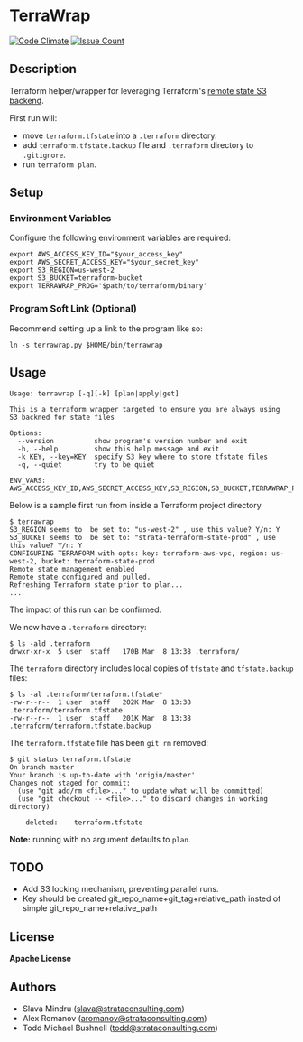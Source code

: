 # TerraWrap

[![Code Climate](https://codeclimate.com/repos/56ec2557866fa215bf0031d2/badges/73bac2f23c90fdc377a7/gpa.svg)](https://codeclimate.com/repos/56ec2557866fa215bf0031d2/feed) [![Issue Count](https://codeclimate.com/repos/56ec2557866fa215bf0031d2/badges/73bac2f23c90fdc377a7/issue_count.svg)](https://codeclimate.com/repos/56ec2557866fa215bf0031d2/feed)

## Description

Terraform helper/wrapper for leveraging Terraform's [remote state S3 backend](https://www.terraform.io/docs/state/remote/s3.html).

First run will:
 * move `terraform.tfstate` into a `.terraform` directory.
 * add `terraform.tfstate.backup` file and `.terraform` directory to `.gitignore`.
 * run `terraform plan`.

## Setup

### Environment Variables
Configure the following environment variables are required:
```
export AWS_ACCESS_KEY_ID="$your_access_key"
export AWS_SECRET_ACCESS_KEY="$your_secret_key"
export S3_REGION=us-west-2
export S3_BUCKET=terraform-bucket
export TERRAWRAP_PROG='$path/to/terraform/binary'
```

### Program Soft Link (Optional)
Recommend setting up a link to the program like so:
```
ln -s terrawrap.py $HOME/bin/terrawrap
```

## Usage

```    
Usage: terrawrap [-q][-k] [plan|apply|get]

This is a terraform wrapper targeted to ensure you are always using
S3 backned for state files

Options:
  --version          show program's version number and exit
  -h, --help         show this help message and exit
  -k KEY, --key=KEY  specify S3 key where to store tfstate files
  -q, --quiet        try to be quiet

ENV_VARS:
AWS_ACCESS_KEY_ID,AWS_SECRET_ACCESS_KEY,S3_REGION,S3_BUCKET,TERRAWRAP_PROG
```

Below is a sample first run from inside a Terraform project directory

```
$ terrawrap
S3_REGION seems to  be set to: "us-west-2" , use this value? Y/n: Y
S3_BUCKET seems to  be set to: "strata-terraform-state-prod" , use this value? Y/n: Y
CONFIGURING TERRAFORM with opts: key: terraform-aws-vpc, region: us-west-2, bucket: terraform-state-prod
Remote state management enabled
Remote state configured and pulled.
Refreshing Terraform state prior to plan...
...
```

The impact of this run can be confirmed.

We now have a `.terraform` directory:
```
$ ls -ald .terraform
drwxr-xr-x  5 user  staff   170B Mar  8 13:38 .terraform/
```

The `terraform` directory includes local copies of `tfstate` and `tfstate.backup` files:
```
$ ls -al .terraform/terraform.tfstate*
-rw-r--r--  1 user  staff   202K Mar  8 13:38 .terraform/terraform.tfstate
-rw-r--r--  1 user  staff   201K Mar  8 13:38 .terraform/terraform.tfstate.backup
```

The `terraform.tfstate` file has been `git rm` removed:
```
$ git status terraform.tfstate
On branch master
Your branch is up-to-date with 'origin/master'.
Changes not staged for commit:
  (use "git add/rm <file>..." to update what will be committed)
  (use "git checkout -- <file>..." to discard changes in working directory)

	deleted:    terraform.tfstate
```
__Note:__ running with no argument defaults to `plan`.

## TODO

 * Add S3 locking mechanism, preventing parallel runs. 
 * Key should be created git_repo_name+git_tag+relative_path insted of simple git_repo_name+relative_path

## License

__Apache License__

## Authors
  * Slava Mindru (<slava@strataconsulting.com>)
  * Alex Romanov (<aromanov@strataconsulting.com>)
  * Todd Michael Bushnell (<todd@strataconsulting.com>)
